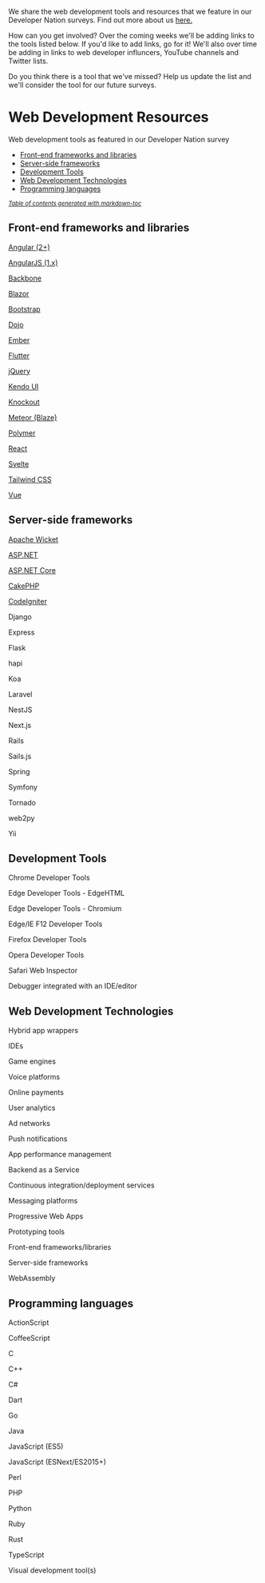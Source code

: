 We share the web development tools and resources that we feature in our Developer Nation surveys. Find out more about us [here.](https://github.com/devnationworld/aboutus)

How can you get involved? Over the coming weeks we'll be adding links to the tools listed below. If you'd like to add links, go for it! We'll also over time be adding in links to web developer influncers, YouTube channels and Twitter lists. 

Do you think there is a tool that we've missed? Help us update the list and we'll consider the tool for our future surveys.

# Web Development Resources
Web development tools as featured in our Developer Nation survey

- [Front-end frameworks and libraries](#front-end-frameworks-and-libraries)
- [Server-side frameworks](#server-side-frameworks)
- [Development Tools](#development-tools)
- [Web Development Technologies](#web-development-technologies)
- [Programming languages](#programming-languages)

<small><i><a href='http://ecotrust-canada.github.io/markdown-toc/'>Table of contents generated with markdown-toc</a></i></small>


## Front-end frameworks and libraries 

[Angular (2+)]((https://angularjs.org/))

[AngularJS (1.x)](https://angularjs.org/)

[Backbone](https://backbonejs.org/)

[Blazor](https://dotnet.microsoft.com/en-us/apps/aspnet/web-apps/blazor)

[Bootstrap](https://getbootstrap.com/)

[Dojo](https://dojo.io/)

[Ember](https://emberjs.com/)

[Flutter](https://flutter.dev/)

[jQuery](https://jquery.com/)

[Kendo UI](https://www.telerik.com/kendo-ui)

[Knockout](https://knockoutjs.com/)

[Meteor (Blaze)](http://blazejs.org/)

[Polymer](https://polymer-library.polymer-project.org/3.0/docs/devguide/feature-overview)

[React](https://reactjs.org/)

[Svelte](https://svelte.dev/)

[Tailwind CSS](https://tailwindcss.com/)

[Vue](https://vuejs.org/)


## Server-side frameworks 

[Apache Wicket](https://wicket.apache.org/)

[ASP.NET](https://dotnet.microsoft.com/en-us/apps/aspnet)

[ASP.NET Core](https://dotnet.microsoft.com/en-us/apps/aspnet)

[CakePHP](https://cakephp.org/)

[CodeIgniter](https://codeigniter.com/)

Django

Express

Flask

hapi

Koa

Laravel

NestJS

Next.js

Rails

Sails.js

Spring

Symfony

Tornado

web2py

Yii


## Development Tools
Chrome Developer Tools

Edge Developer Tools - EdgeHTML

Edge Developer Tools - Chromium

Edge/IE F12 Developer Tools

Firefox Developer Tools

Opera Developer Tools

Safari Web Inspector

Debugger integrated with an IDE/editor


## Web Development Technologies
Hybrid app wrappers

IDEs

Game engines

Voice platforms

Online payments

User analytics

Ad networks

Push notifications

App performance management

Backend as a Service

Continuous integration/deployment services

Messaging platforms

Progressive Web Apps

Prototyping tools

Front-end frameworks/libraries

Server-side frameworks

WebAssembly


## Programming languages 

ActionScript

CoffeeScript

C

C++

C#

Dart

Go

Java

JavaScript (ES5)

JavaScript (ESNext/ES2015+)

Perl

PHP

Python

Ruby

Rust

TypeScript

Visual development tool(s)




